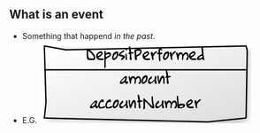 ## What is an event

- Something that happend *in the past*.
- E.G. ![Deposit Performed Event in UML](static/img/deposit-performed-event-v1.png)

<!-- http://www.yuml.me/diagram/scruffy;/class/edit/[DepositPerformed|amount;accountNumber] -->